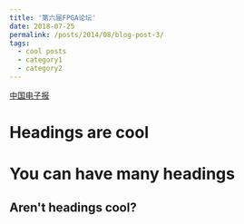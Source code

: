 ```yaml
---
title: '第六届FPGA论坛'
date: 2018-07-25
permalink: /posts/2014/08/blog-post-3/
tags:
  - cool posts
  - category1
  - category2
---
```


[中国电子报](http://m.cena.com.cn/semi/20180725/94807.html)

Headings are cool
======

You can have many headings
======

Aren't headings cool?
------